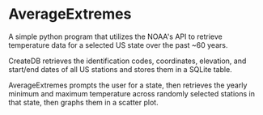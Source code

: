 # AverageExtremes
A simple python program that utilizes the NOAA's API to retrieve temperature data for a selected US state over the past ~60 years.  

CreateDB retrieves the identification codes, coordinates, elevation, and start/end dates of all US stations and stores them in a SQLite table.

AverageExtremes prompts the user for a state, then retrieves the yearly minimum and maximum temperature across randomly selected stations in that state, then graphs them in a scatter plot.
